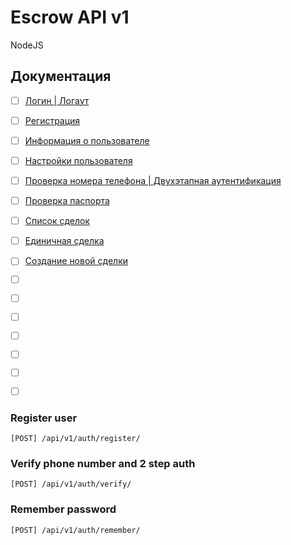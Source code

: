 # Escrow API v1

NodeJS 

## Документация

-[ ] [Логин | Логаут](/docs/login.md)  

-[ ] [Регистрация](/docs/registration.md)  

-[ ] [Информация о пользователе](/docs/user.md)  

-[ ] [Настройки пользователя](/docs/user-settings.md)  

-[ ] [Проверка номера телефона | Двухэтапная аутентификация](/docs/phone.md)  

-[ ] [Проверка паспорта](/docs/check-passport.md)  

-[ ] [Список сделок](/docs/deals.md)  

-[ ] [Единичная сделка](/docs/deal.md)  

-[ ] [Создание новой сделки](/docs/deal-create.md)

-[ ] []()
-[ ] []()
-[ ] []()
-[ ] []()
-[ ] []()
-[ ] []()
-[ ] []()

### Register user
`[POST] /api/v1/auth/register/`

### Verify phone number and 2 step auth
`[POST] /api/v1/auth/verify/`

### Remember password
`[POST] /api/v1/auth/remember/`